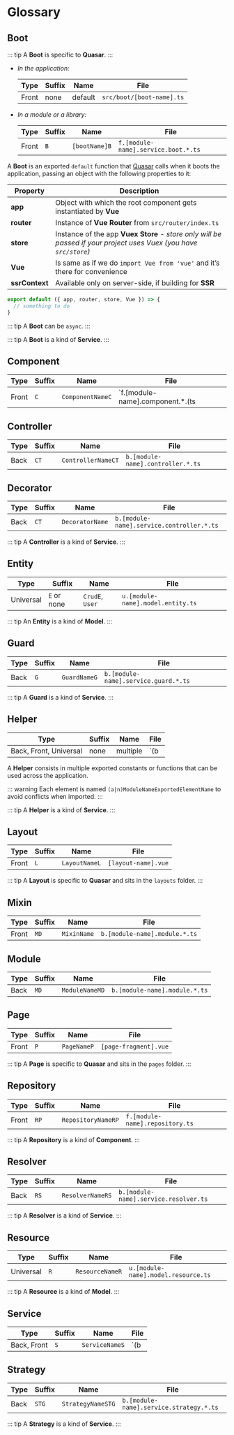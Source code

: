 # Glossary

## Boot

::: tip
A **Boot** is specific to **Quasar**.
:::

- *In the application:*

  | Type | Suffix | Name | File
  | - | - | - | -
  | Front | none | default | `src/boot/[boot-name].ts`

- *In a module or a library:*

  | Type | Suffix | Name | File
  | - | - | - | -
  | Front | `B` | `[bootName]B` | `f.[module-name].service.boot.*.ts`

A **Boot** is an exported `default` function that [Quasar](https://quasar.dev/quasar-cli/cli-documentation/boot-files) calls when it boots
the application, passing an object with the following properties to it:

| Property | Description
| - | -
| **app** | Object with which the root component gets instantiated by **Vue**
| **router** | Instance of **Vue Router** from `src/router/index.ts`
| **store** | Instance of the app **Vuex Store** - *store only will be passed if your project uses Vuex (you have `src/store`)*
| **Vue** | Is same as if we do `import Vue from 'vue'` and it’s there for convenience
| **ssrContext** | Available only on server-side, if building for **SSR**

```ts
export default ({ app, router, store, Vue }) => {
  // something to do
}
```

::: tip
A **Boot** can be `async`.
:::

::: tip
A **Boot** is a kind of **Service**.
:::

## Component

| Type | Suffix | Name | File
| - | - | - | -
| Front | `C` | `ComponentNameC` | `f.[module-name].component.*.(ts|vue)` inside a module or `[component-name].*.(ts|vue)` inside `components`

## Controller

| Type | Suffix | Name | File
| - | - | - | -
| Back | `CT` | `ControllerNameCT` | `b.[module-name].controller.*.ts`

## Decorator

| Type | Suffix | Name | File
| - | - | - | -
| Back | `CT` | `DecoratorName` | `b.[module-name].service.controller.*.ts`

::: tip
A **Controller** is a kind of **Service**.
:::

## Entity

| Type | Suffix | Name | File
| - | - | - | -
| Universal | `E` or none  | `CrudE`, `User` | `u.[module-name].model.entity.ts`

::: tip
An **Entity** is a kind of **Model**.
:::

## Guard

| Type | Suffix | Name | File
| - | - | - | -
| Back | `G` | `GuardNameG` | `b.[module-name].service.guard.*.ts`

::: tip
A **Guard** is a kind of **Service**.
:::

## Helper

| Type | Suffix | Name | File
| - | - | - | -
| Back, Front, Universal | none  | multiple | `(b|f|u).[module-name].service.helper.*.ts`

A **Helper** consists in multiple exported constants or functions that can be used across the application.

::: warning
Each element is named `(a|n)ModuleNameExportedElementName` to avoid conflicts when imported.
:::

::: tip
A **Helper** is a kind of **Service**.
:::

## Layout

| Type | Suffix | Name | File
| - | - | - | -
| Front | `L` | `LayoutNameL` | `[layout-name].vue`

::: tip
A **Layout** is specific to **Quasar** and sits in the `layouts` folder.
:::

## Mixin

| Type | Suffix | Name | File
| - | - | - | -
| Front | `MD` | `MixinName` | `b.[module-name].module.*.ts`

## Module

| Type | Suffix | Name | File
| - | - | - | -
| Back | `MD` | `ModuleNameMD` | `b.[module-name].module.*.ts`

## Page

| Type | Suffix | Name | File
| - | - | - | -
| Front | `P` | `PageNameP` | `[page-fragment].vue`

::: tip
A **Page** is specific to **Quasar** and sits in the `pages` folder.
:::

## Repository

| Type | Suffix | Name | File
| - | - | - | -
| Front | `RP` | `RepositoryNameRP` | `f.[module-name].repository.ts`

::: tip
A **Repository** is a kind of **Component**.
:::

## Resolver

| Type | Suffix | Name | File
| - | - | - | -
| Back | `RS` | `ResolverNameRS` | `b.[module-name].service.resolver.ts`

::: tip
A **Resolver** is a kind of **Service**.
:::

## Resource

| Type | Suffix | Name | File
| - | - | - | -
| Universal | `R`  | `ResourceNameR` | `u.[module-name].model.resource.ts`

::: tip
A **Resource** is a kind of **Model**.
:::

## Service

| Type | Suffix | Name | File
| - | - | - | -
| Back, Front | `S`  | `ServiceNameS` | `(b|f).[module-name].service.*.ts`

## Strategy

| Type | Suffix | Name | File
| - | - | - | -
| Back | `STG` | `StrategyNameSTG` | `b.[module-name].service.strategy.*.ts`

::: tip
A **Strategy** is a kind of **Service**.
:::
